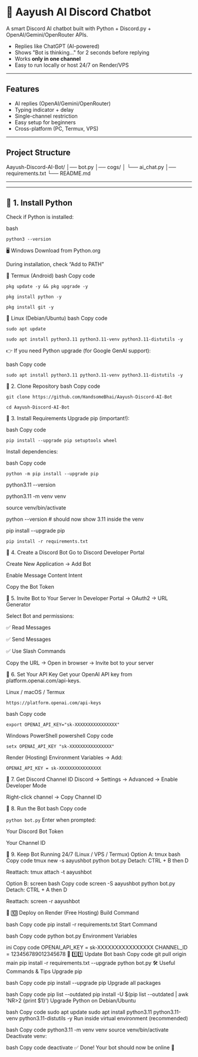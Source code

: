 # 🤖 Aayush AI Discord Chatbot

A smart Discord AI chatbot built with Python + Discord.py + OpenAI/Gemini/OpenRouter APIs.  
- Replies like ChatGPT (AI-powered)  
- Shows "Bot is thinking..." for 2 seconds before replying  
- Works **only in one channel**  
- Easy to run locally or host 24/7 on Render/VPS  

---

## Features
- AI replies (OpenAI/Gemini/OpenRouter)
- Typing indicator + delay
- Single-channel restriction
- Easy setup for beginners
- Cross-platform (PC, Termux, VPS)

---

## Project Structure

Aayush-Discord-AI-Bot/ │── bot.py │── cogs/ │
  └── ai_chat.py │── requirements.txt
 └── README.md

---

---

## 📌 1. Install Python

Check if Python is installed:

bash

```python3 --version```

🖥️ Windows
Download from Python.org

During installation, check “Add to PATH”

📱 Termux (Android)
bash
Copy code

```pkg update -y && pkg upgrade -y```

```pkg install python -y```

```pkg install git -y```

🐧 Linux (Debian/Ubuntu)
bash
Copy code

```sudo apt update```

```sudo apt install python3.11 python3.11-venv python3.11-distutils -y```

👉 If you need Python upgrade (for Google GenAI support):

bash
Copy code

```sudo apt install python3.11 python3.11-venv python3.11-distutils -y```

📌 2. Clone Repository
bash
Copy code

```git clone https://github.com/HandsomeBhai/Aayush-Discord-AI-Bot```

```cd Aayush-Discord-AI-Bot```

📌 3. Install Requirements
Upgrade pip (important!):

bash
Copy code

```pip install --upgrade pip setuptools wheel```

Install dependencies:

bash
Copy code

```python -m pip install --upgrade pip```

python3.11 --version

python3.11 -m venv venv

source venv/bin/activate

python --version  # should now show 3.11 inside the venv

pip install --upgrade pip

```pip install -r requirements.txt```

📌 4. Create a Discord Bot
Go to Discord Developer Portal

Create New Application → Add Bot

Enable Message Content Intent

Copy the Bot Token

📌 5. Invite Bot to Your Server
In Developer Portal → OAuth2 → URL Generator

Select Bot and permissions:

✅ Read Messages

✅ Send Messages

✅ Use Slash Commands

Copy the URL → Open in browser → Invite bot to your server

📌 6. Set Your API Key
Get your OpenAI API key from platform.openai.com/api-keys.

Linux / macOS / Termux

```https://platform.openai.com/api-keys```

bash
Copy code

```export OPENAI_API_KEY="sk-XXXXXXXXXXXXXXXX"```

Windows PowerShell
powershell
Copy code

```setx OPENAI_API_KEY "sk-XXXXXXXXXXXXXXXX"```

Render (Hosting)
Environment Variables → Add:

```OPENAI_API_KEY = sk-XXXXXXXXXXXXXXXX```

📌 7. Get Discord Channel ID
Discord → Settings → Advanced → Enable Developer Mode

Right-click channel → Copy Channel ID

📌 8. Run the Bot
bash
Copy code

```python bot.py```
Enter when prompted:

Your Discord Bot Token

Your Channel ID

📌 9. Keep Bot Running 24/7 (Linux / VPS / Termux)
Option A: tmux
bash
Copy code
tmux new -s aayushbot
python bot.py
Detach: CTRL + B then D

Reattach: tmux attach -t aayushbot

Option B: screen
bash
Copy code
screen -S aayushbot
python bot.py
Detach: CTRL + A then D

Reattach: screen -r aayushbot

📌 🔟 Deploy on Render (Free Hosting)
Build Command

bash
Copy code
pip install -r requirements.txt
Start Command

bash
Copy code
python bot.py
Environment Variables

ini
Copy code
OPENAI_API_KEY = sk-XXXXXXXXXXXXXXXX
CHANNEL_ID = 123456789012345678
📌 1️⃣1️⃣ Update Bot
bash
Copy code
git pull origin main
pip install -r requirements.txt --upgrade
python bot.py
🛠️ Useful Commands & Tips
Upgrade pip

bash
Copy code
pip install --upgrade pip
Upgrade all packages

bash
Copy code
pip list --outdated
pip install -U $(pip list --outdated | awk 'NR>2 {print $1}')
Upgrade Python on Debian/Ubuntu

bash
Copy code
sudo apt update
sudo apt install python3.11 python3.11-venv python3.11-distutils -y
Run inside virtual environment (recommended)

bash
Copy code
python3.11 -m venv venv
source venv/bin/activate
Deactivate venv:

bash
Copy code
deactivate
✅ Done!
Your bot should now be online 🎉
